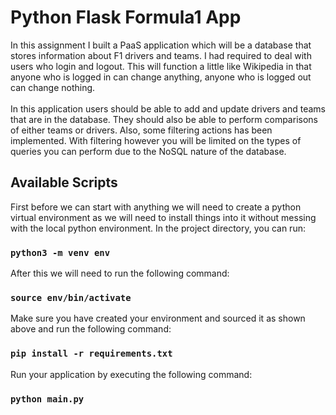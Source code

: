 # Python Flask Formula1 App
In this assignment I built a PaaS application which will be a database that stores information about F1 drivers and teams. I had required to deal with users who login and logout. This will function a little like Wikipedia in that anyone who is logged in can change anything, anyone who is logged out can change nothing.<br><br>
In this application users should be able to add and update drivers and teams that are in the database. They should also be able to perform comparisons of either teams or drivers. Also, some filtering actions has been implemented. With filtering however you will be limited on the types of queries you can perform due to the NoSQL nature of the database.

## Available Scripts

First before we can start with anything we will need to create a python virtual environment as we will need to install things into it without messing with the local python environment. In the project directory, you can run:

### `python3 -m venv env`

After this we will need to run the following command:

### `source env/bin/activate`

Make sure you have created your environment and sourced it as shown above and run the following command:

### `pip install -r requirements.txt`

Run your application by executing the following command:
 
### `python main.py`


